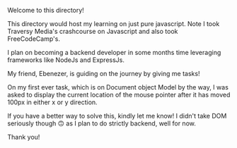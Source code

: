 Welcome to this directory! 

This directory would host my learning on just pure javascript. Note I took Traversy Media's crashcourse on Javascript and also took FreeCodeCamp's.


I plan on  becoming a backend developer in some months time leveraging frameworks like NodeJs and ExpressJs. 

My friend, Ebenezer, is guiding on the journey by giving me tasks!


On my first ever task, which is on Document object Model by the way, I was asked to display the current location of the mouse pointer after it has moved 100px 
in either x or y direction. 

If you have a better way to solve this, kindly let me know! I didn't take DOM seriously though 🙃 as I plan to do strictly backend, well for now. 


Thank you!
